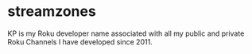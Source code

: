 # streamzones
KP is my Roku developer name associated with all my public and private Roku Channels I have developed since 2011.
